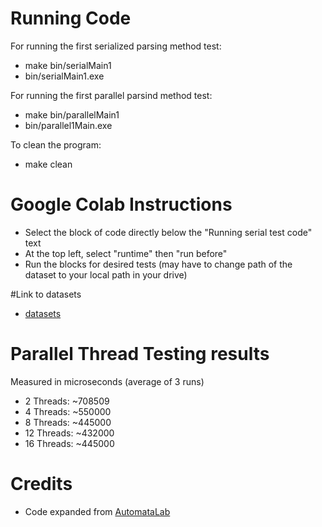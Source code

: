 # Running Code

For running the first serialized parsing method test: 
- make bin/serialMain1
- bin/serialMain1.exe

For running the first parallel parsind method test:
- make bin/parallelMain1
- bin/parallel1Main.exe

To clean the program:
- make clean

# Google Colab Instructions
- Select the block of code directly below the "Running serial test code" text
- At the top left, select "runtime" then "run before"
- Run the blocks for desired tests (may have to change path of the dataset to your local path in your drive)

#Link to datasets
- [datasets](https://drive.google.com/drive/folders/1KQ1DjvIWpHikOg1JgmjlSWM3aAlvq-h7)

# Parallel Thread Testing results

Measured in microseconds (average of 3 runs)

- 2 Threads: ~708509
- 4 Threads: ~550000
- 8 Threads: ~445000
- 12 Threads: ~432000
- 16 Threads: ~445000

# Credits
- Code expanded from [AutomataLab](https://github.com/AutomataLab/Pison)

